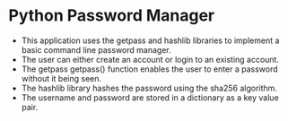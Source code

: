 # Python Password Manager
* This application uses the getpass and hashlib libraries to implement a basic command line password manager.
* The user can either create an account or login to an existing account.
* The getpass getpass() function enables the user to enter a password without it being seen.
* The hashlib library hashes the password using the sha256 algorithm.
* The username and password are stored in a dictionary as a key value pair.